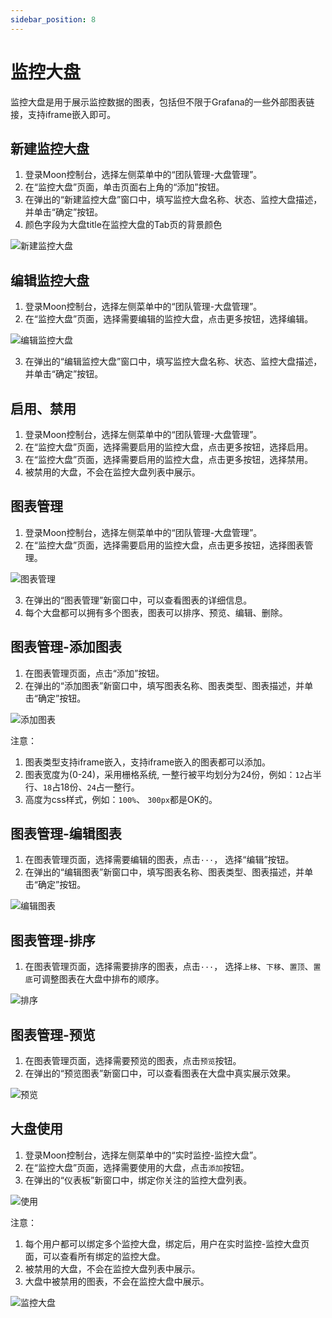 ```yaml
---
sidebar_position: 8
---
```


# 监控大盘

监控大盘是用于展示监控数据的图表，包括但不限于Grafana的一些外部图表链接，支持iframe嵌入即可。

## 新建监控大盘

1. 登录Moon控制台，选择左侧菜单中的“团队管理-大盘管理”。
2. 在“监控大盘”页面，单击页面右上角的“添加”按钮。
3. 在弹出的“新建监控大盘”窗口中，填写监控大盘名称、状态、监控大盘描述，并单击“确定”按钮。
4. 颜色字段为大盘title在监控大盘的Tab页的背景颜色

![新建监控大盘](./img/monitor-dashboard/monitor-dashboard-create.png)

## 编辑监控大盘

1. 登录Moon控制台，选择左侧菜单中的“团队管理-大盘管理”。
2. 在“监控大盘”页面，选择需要编辑的监控大盘，点击更多按钮，选择编辑。

![编辑监控大盘](./img/monitor-dashboard/monitor-dashboard-edit.png)

3. 在弹出的“编辑监控大盘”窗口中，填写监控大盘名称、状态、监控大盘描述，并单击“确定”按钮。

## 启用、禁用

1. 登录Moon控制台，选择左侧菜单中的“团队管理-大盘管理”。
2. 在“监控大盘”页面，选择需要启用的监控大盘，点击更多按钮，选择启用。
3. 在“监控大盘”页面，选择需要启用的监控大盘，点击更多按钮，选择禁用。
4. 被禁用的大盘，不会在监控大盘列表中展示。

## 图表管理

1. 登录Moon控制台，选择左侧菜单中的“团队管理-大盘管理”。
2. 在“监控大盘”页面，选择需要启用的监控大盘，点击更多按钮，选择图表管理。

![图表管理](./img/monitor-dashboard/monitor-dashboard-chart.png)

3. 在弹出的“图表管理”新窗口中，可以查看图表的详细信息。
4. 每个大盘都可以拥有多个图表，图表可以排序、预览、编辑、删除。

## 图表管理-添加图表

1. 在图表管理页面，点击“添加”按钮。
2. 在弹出的“添加图表”新窗口中，填写图表名称、图表类型、图表描述，并单击“确定”按钮。

![添加图表](./img/monitor-dashboard/monitor-dashboard-chart-add.png)

注意： 

1. 图表类型支持iframe嵌入，支持iframe嵌入的图表都可以添加。
2. 图表宽度为(0-24)，采用栅格系统, 一整行被平均划分为24份，例如：`12`占半行、`18`占18份、`24`占一整行。
3. 高度为css样式，例如：`100%`、 `300px`都是OK的。

## 图表管理-编辑图表

1. 在图表管理页面，选择需要编辑的图表，点击`···`， 选择“编辑”按钮。
2. 在弹出的“编辑图表”新窗口中，填写图表名称、图表类型、图表描述，并单击“确定”按钮。

![编辑图表](./img/monitor-dashboard/monitor-dashboard-chart-edit.png)

## 图表管理-排序

1. 在图表管理页面，选择需要排序的图表，点击`···`， 选择`上移`、`下移`、`置顶`、`置底`可调整图表在大盘中排布的顺序。

![排序](./img/monitor-dashboard/monitor-dashboard-chart-sort.png)

## 图表管理-预览

1. 在图表管理页面，选择需要预览的图表，点击`预览`按钮。
2. 在弹出的“预览图表”新窗口中，可以查看图表在大盘中真实展示效果。

![预览](./img/monitor-dashboard/monitor-dashboard-chart-preview.png)

## 大盘使用

1. 登录Moon控制台，选择左侧菜单中的“实时监控-监控大盘”。
2. 在“监控大盘”页面，选择需要使用的大盘，点击`添加`按钮。
3. 在弹出的“仪表板”新窗口中，绑定你关注的监控大盘列表。

![使用](./img/monitor-dashboard/monitor-dashboard-use.png)

注意：

1. 每个用户都可以绑定多个监控大盘，绑定后，用户在实时监控-监控大盘页面，可以查看所有绑定的监控大盘。
2. 被禁用的大盘，不会在监控大盘列表中展示。
3. 大盘中被禁用的图表，不会在监控大盘中展示。

![监控大盘](./img/monitor-dashboard/monitor-dashboard-use-preview.png)